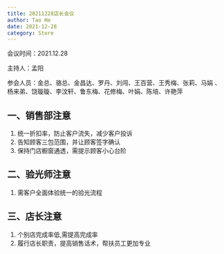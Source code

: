```yaml
---
title: 20211228店长会议
author: Tao He
date: 2021-12-28
category: Store
---
```


会议时间：2021.12.28  

主持人：孟阳 

参会人员：金总、骆总、金昌达、罗丹、刘闯、王百营、王秀梅、张莉、马娟 、杨来弟、饶璇璇、李汶轩、鲁东梅、花修梅、叶娟、陈培、许艳萍


## 一、销售部注意
1. 统一折扣率，防止客户流失，减少客户投诉
2. 告知顾客三包范围，并让顾客签字确认
3. 保持门店橱窗通透，需提示顾客小心台阶

## 二、验光师注意
1. 需客户全面体验统一的验光流程

## 三、店长注意
1. 个别店完成率低,需提高完成率
2. 履行店长职责，提高销售话术，帮扶员工更加专业
